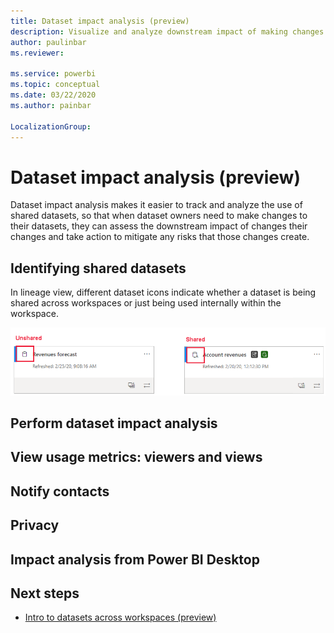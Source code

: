 ```yaml
---
title: Dataset impact analysis (preview)
description: Visualize and analyze downstream impact of making changes to datasets.
author: paulinbar
ms.reviewer: 

ms.service: powerbi
ms.topic: conceptual
ms.date: 03/22/2020
ms.author: painbar

LocalizationGroup: 
---
```

# Dataset impact analysis (preview)

Dataset impact analysis makes it easier to track and analyze the use of shared datasets, so that when dataset owners need to make changes to their datasets, they can assess the downstream impact of changes their changes and take action to mitigate any risks that those changes create.

## Identifying shared datasets

In lineage view, different dataset icons indicate whether a dataset is being shared across workspaces or just being used internally within the workspace.

![Shared and unshared dataset icons](media/service-dataset-impact-analysis/dataset-impact-analysis-shared-unshared-icon.png)

## Perform dataset impact analysis

## View usage metrics: viewers and views

## Notify contacts

## Privacy

## Impact analysis from Power BI Desktop

## Next steps

* [Intro to datasets across workspaces (preview)](../service-datasets-across-workspaces.md)
